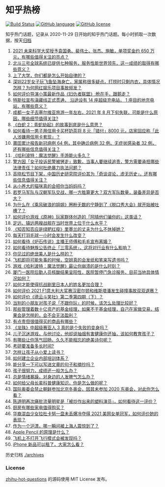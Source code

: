 # 知乎热榜
[![Build Status](https://github.com/ToWeLong/zhihu-hot-questions/workflows/CI/badge.svg)](https://github.com/ToWeLong/zhihu-hot-questions/actions)
[![GitHub language](https://img.shields.io/badge/language-golang-orange.svg)](https://golang.org/)
[![GitHub license](https://img.shields.io/github/license/ToWeLong/zhihu-hot-questions)](https://github.com/ToWeLong/zhihu-hot-questions/blob/main/LICENSE)

知乎热门话题，记录从 2020-11-29 日开始的知乎热门话题。每小时抓取一次数据，按天[归档](./archives)

<!-- BEGIN -->

1. [2021 未来科学大奖授予袁国勇、裴伟士、张杰、施敏，单项奖金约 650 万元，有哪些值得关注的亮点？](https://www.zhihu.com/question/486334167)
1. [北斗三号全球系统已提供七种服务，服务性能世界领先，这一成绩的取得有哪些意义？](https://www.zhihu.com/question/485681437)
1. [上了大学，你们都是怎么开始自律的？](https://www.zhihu.com/question/399012087)
1. [深圳22岁女子玩飞鱼坠海身亡，家属称很多疑点，打捞时只剩内衣，具体情况怎样？为何网红娱乐项目事故频发？](https://www.zhihu.com/question/485980087)
1. [如何评价导演小策最新作品《妇仇者联盟》:枪在手，跟鹅走？](https://www.zhihu.com/question/479670255)
1. [特斯拉宣布滇藏线正式贯通， 沿途设有 14 座超级充电站， 1 座目的地充电站，有哪些意义？](https://www.zhihu.com/question/485264189)
1. [成都一女子去塞尔维亚旅游一年左右，2021 年 8 月下旬失联，可能是什么原因，哪些细节值得关注?](https://www.zhihu.com/question/486405552)
1. [《白蛇 2：青蛇劫起》的故事到底是什么意思？](https://www.zhihu.com/question/479677225)
1. [如何看待一男子用信用卡买杯奶茶将 8 元「错付」8000 元，店家回应称「此人涉嫌用信用卡套现」？](https://www.zhihu.com/question/486048548)
1. [莆田累计报告新冠病例 64 例，其中确诊病例 32 例、无症状感染者 32 例，还有哪些信息值得关注？](https://www.zhihu.com/question/486395433)
1. [《哈利波特：魔法觉醒》手游能火多久？](https://www.zhihu.com/question/485672332)
1. [警方因「女子投诉民警被铐走」致歉，当事人要继续追责，警方需要承担哪些法律责任？如何杜绝暴力执法问题？](https://www.zhihu.com/question/486419053)
1. [高晓松节目下架，中国历史研究院评价其为「奇谈谬论，虚无历史」，还有哪些信息值得关注？](https://www.zhihu.com/question/486325875)
1. [从小养大的猫咪真的会把你当妈妈吗？](https://www.zhihu.com/question/469076953)
1. [若罗马军队与汉朝军队交战，哪一方胜算更大？双方军队数量，装备差异是否大？](https://www.zhihu.com/question/28281319)
1. [为什么在《乘风破浪的姐姐》圈粉无数的宁静到了《脱口秀大会》就开始被吐槽了？](https://www.zhihu.com/question/485286171)
1. [如何评价游戏《原神》玩家群体创造的「阿晴他们骗你的」这类话？](https://www.zhihu.com/question/485077390)
1. [定远、镇远两艘战舰在当时世界上位于什么水平？](https://www.zhihu.com/question/24703149)
1. [《知否知否应是绿肥红瘦》里墨兰的丈夫为什么不休掉她？](https://www.zhihu.com/question/429729214)
1. [每天打羽毛球一小时会发生什么改变？](https://www.zhihu.com/question/432636665)
1. [如何看待《炉石传说》主播王师傅和毛毛宣布离婚？](https://www.zhihu.com/question/485871424)
1. [如何看待魅族公告终止「三零系统」，这将对行业有什么影响？](https://www.zhihu.com/question/485713178)
1. [你见过的绝世美人是什么样的？](https://www.zhihu.com/question/480530014)
1. [飞机即将可能失事的时候，空姐真的会发纸和笔来写遗书吗？](https://www.zhihu.com/question/20485389)
1. [游戏《哈利波特：魔法觉醒》最让你崩溃的是什么时刻？](https://www.zhihu.com/question/485504249)
1. [厦门一医院后勤人员核酸结果呈阳性，医院暂停门急诊服务，目前当地具体情况如何？](https://www.zhihu.com/question/486471575)
1. [如何才能使得抗战剧里日本人的姓名更加合理？](https://www.zhihu.com/question/475952947)
1. [如何评价 2021 F1意大利大奖赛汉密尔顿和维斯塔潘发生碰撞事故双双退赛？](https://www.zhihu.com/question/486433423)
1. [如何评价《德云斗笑社》第二季第四期（下）？](https://www.zhihu.com/question/486015446)
1. [当别的小朋友对孩子说「不跟你玩」的时候，该怎么处理比较好？](https://www.zhihu.com/question/484874824)
1. [那些管理着数十亿资产的基金经理，如果不干基金经理，自己在家做交易，结果会是怎样的，会不会无法盈利？](https://www.zhihu.com/question/484337148)
1. [有点贵但很值得买的商品有哪些？](https://www.zhihu.com/question/23136740)
1. [《龙珠》中超级赛亚人 3 真的是个失败的变身吗？](https://www.zhihu.com/question/485804596)
1. [儿子沉迷游戏，与他讨论，他却说抽烟有害健康你还抽，该如何教育孩子？](https://www.zhihu.com/question/477388387)
1. [有哪些让你荡气回肠，久久不能相忘的绝美诗句呢？](https://www.zhihu.com/question/449615236)
1. [考研要准备多长时间?](https://www.zhihu.com/question/41865668)
1. [怎样让孩子从小爱上读书？](https://www.zhihu.com/question/485660562)
1. [如何建立企业内部培训体系？](https://www.zhihu.com/question/20055977)
1. [能分享一下可以写进文章的句子和摘抄吗？](https://www.zhihu.com/question/476109965)
1. [孩子很努力，成绩还一般怎么办？](https://www.zhihu.com/question/485614821)
1. [总是情绪暴躁，对身边的人发脾气怎么办？](https://www.zhihu.com/question/485859578)
1. [如何给父母长辈科普健康知识，你是怎么做的呢？](https://www.zhihu.com/question/482847633)
1. [国际奥委会禁止朝鲜参加北京冬奥会，因其未参加 2020 东奥会，对此你怎么看？](https://www.zhihu.com/question/485714798)
1. [陈道明再次痛批流量明星是「被炒作出来的塑料演员」，如何看待这一评价？](https://www.zhihu.com/question/486315305)
1. [厨房有哪些家电值得购买？](https://www.zhihu.com/question/473540410)
1. [华裔混血少女拉杜卡努一盘未丢爆冷夺得 2021 美网女单冠军，如何评价她的表现？](https://www.zhihu.com/question/486306230)
1. [作为一个沪漂，哪一瞬间被上海人震惊到了？](https://www.zhihu.com/question/323279307)
1. [Apple Pencil 的原理是什么？](https://www.zhihu.com/question/67483519)
1. [飞机上不打开飞行模式会被发现吗？](https://www.zhihu.com/question/448267257)
1. [iPhone 新品可以租了，大家怎么看？](https://www.zhihu.com/question/485934893)

<!-- END -->

历史归档 [./archives](./archives)


### License
[zhihu-hot-questions](https://github.com/towelong/zhihu-hot-questions) 的源码使用 MIT License 发布。